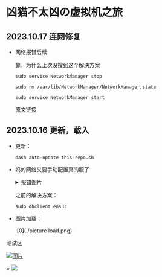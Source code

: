 # 凶猫不太凶の虚拟机之旅

## 2023.10.17 连网修复

   - 网络报错后续

     靠，为什么上次没搜到这个解决方案

     ```
     sudo service NetworkManager stop
     ```
     
     ``` 
     sudo rm /var/lib/NetworkManager/NetworkManager.state
     ```
     
     ```
     sudo service NetworkManager start
     ```
     
     [原文链接](https://blog.csdn.net/weixin_44126988/article/details/128581200)

## 2023.10.16 更新，载入

   - 更新：

     ```
     bash auto-update-this-repo.sh
     ```

   - 妈的网络又要手动配置真的服了

     <details>
         <summary>报错图片</summary>
         <p>
             <a href="https://xmbtx.github.io/xmbtx-blog/networkW1.png"><img src="networkW1.png"/></a>
             <a href="https://xmbtx.github.io/xmbtx-blog/networkW2.png"><img src="networkW2.png"/></a>
         </p>
     </details>


     之前的解决方案：
    
     ``` 
     sudo dhclient ens33
     ```

- 图片加载：

  ![0](./picture load.png)







测试区

[![图片](networkW1.png)](javascript:void(0);)

<div id="image-modal" class="modal">
  <span class="close" onclick="closeImageModal()">&times;</span>
  <img src="networkW1.png" id="modal-image">
</div>

<script>
function openImageModal() {
  var modal = document.getElementById("image-modal");
  var modalImage = document.getElementById("modal-image");
  modal.style.display = "block";
  modalImage.src = "networkW1.png";
}
function closeImageModal() {
  var modal = document.getElementById("image-modal");
  modal.style.display = "none";
}
</script>
